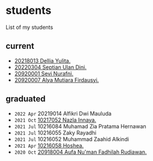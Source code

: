 # students
List of my students


## current
+ [20218013 Dellia Yulita](https://github.com/dell-phys)[.](current/20218013-dellia-yulita/README.md)
+ [20220304 Septian Ulan Dini](https://github.com/septianulandini)[.](current/20220304-septian-ulan-dini/README.md)
+ [20920001 Sevi Nurafni](https://github.com/sevinurafni)[.](current/20920001-sevi-nurafni/README.md)
+ [20920007 Alya Mutiara Firdausyi](https://github.com/alyafirdausyi)[.](current/20920007-alya-mutiara-firdausyi/README.md)

## graduated
+ `2022 Apr` 20219014 Alfikri Dwi Mauluda
+ `2021 Oct` [10217052 Nazla Innaya](https://github.com/NazlaInnaya95)[.](current/10217052-nazla-innaya/README.md)
+ `2021 Jul` 10216084 Muhamad Zia Pratama Hernawan
+ `2021 Jul` 10216055 Zaky Rayadhi
+ `2021 Jul` 10216052 Muhammad Zaahid Alkindi
+ `2021 Apr` [10216058 Hoshea](https://github.com/hoshea314)[.](graduated/10216058-hoshea/README.md)
+ `2020 Oct` [20918004 Aufa Nu'man Fadhilah Rudiawan](https://github.com/aufarudiawan)[.](graduated/20918004-aufa-numan-fadhilah-rudiawan/README.md)
